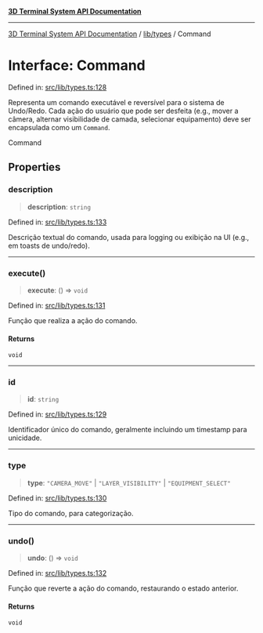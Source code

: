 [**3D Terminal System API Documentation**](../../../README.md)

***

[3D Terminal System API Documentation](../../../README.md) / [lib/types](../README.md) / Command

# Interface: Command

Defined in: [src/lib/types.ts:128](https://github.com/Dicommunitas/ThreeJS_Terminal_3D/blob/824631c882bd29351bc730ad23d22c22cce24127/src/lib/types.ts#L128)

Representa um comando executável e reversível para o sistema de Undo/Redo.
Cada ação do usuário que pode ser desfeita (e.g., mover a câmera, alternar visibilidade de camada,
selecionar equipamento) deve ser encapsulada como um `Command`.

 Command

## Properties

### description

> **description**: `string`

Defined in: [src/lib/types.ts:133](https://github.com/Dicommunitas/ThreeJS_Terminal_3D/blob/824631c882bd29351bc730ad23d22c22cce24127/src/lib/types.ts#L133)

Descrição textual do comando, usada para logging ou exibição na UI (e.g., em toasts de undo/redo).

***

### execute()

> **execute**: () => `void`

Defined in: [src/lib/types.ts:131](https://github.com/Dicommunitas/ThreeJS_Terminal_3D/blob/824631c882bd29351bc730ad23d22c22cce24127/src/lib/types.ts#L131)

Função que realiza a ação do comando.

#### Returns

`void`

***

### id

> **id**: `string`

Defined in: [src/lib/types.ts:129](https://github.com/Dicommunitas/ThreeJS_Terminal_3D/blob/824631c882bd29351bc730ad23d22c22cce24127/src/lib/types.ts#L129)

Identificador único do comando, geralmente incluindo um timestamp para unicidade.

***

### type

> **type**: `"CAMERA_MOVE"` \| `"LAYER_VISIBILITY"` \| `"EQUIPMENT_SELECT"`

Defined in: [src/lib/types.ts:130](https://github.com/Dicommunitas/ThreeJS_Terminal_3D/blob/824631c882bd29351bc730ad23d22c22cce24127/src/lib/types.ts#L130)

Tipo do comando, para categorização.

***

### undo()

> **undo**: () => `void`

Defined in: [src/lib/types.ts:132](https://github.com/Dicommunitas/ThreeJS_Terminal_3D/blob/824631c882bd29351bc730ad23d22c22cce24127/src/lib/types.ts#L132)

Função que reverte a ação do comando, restaurando o estado anterior.

#### Returns

`void`
